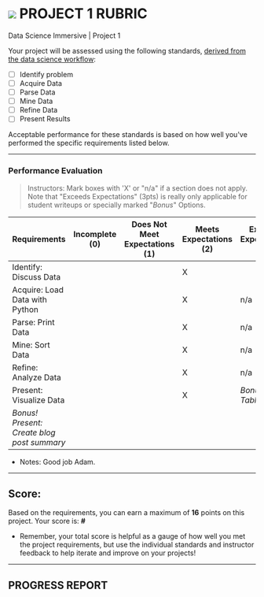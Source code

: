 # ![](https://ga-dash.s3.amazonaws.com/production/assets/logo-9f88ae6c9c3871690e33280fcf557f33.png) PROJECT 1 RUBRIC
Data Science Immersive | Project 1	 						

Your project will be assessed using the following standards, [derived from the data science workflow](../../../../resources/syllabus/DSI-workflow-v1.pdf):

- [ ] Identify problem
- [ ] Acquire Data
- [ ] Parse Data
- [ ] Mine Data
- [ ] Refine Data
- [ ] Present Results

Acceptable performance for these standards is based on how well you've performed the specific requirements listed below.

---

### Performance Evaluation
> Instructors: Mark boxes with 'X' or "n/a" if a section does not apply. Note that "Exceeds Expectations" (3pts) is really only applicable for student writeups or specially marked "*Bonus*" Options.

| Requirements | Incomplete (0) | Does Not Meet Expectations (1) | Meets Expectations (2) | Exceeds Expectations (3) |
|---|---|---|---|---|
| Identify: Discuss Data | | | X| |
| Acquire: Load Data with Python | | |X | n/a  |
| Parse: Print Data | | |X | n/a |
| Mine: Sort Data | | |X | n/a |
| Refine: Analyze Data | | |X | n/a |
| Present: Visualize Data | | |X | *Bonus: Use Tableau*  |
| *Bonus! Present: Create blog post summary* | | | | |

- Notes:
Good job Adam. 
---

## Score:
Based on the requirements, you can earn a maximum of  **16**  points on this project. Your score is: **#**

- Remember, your total score is helpful as a gauge of how well you met the project requirements, but use the individual standards and instructor feedback to help iterate and improve on your projects!

---

## PROGRESS REPORT
